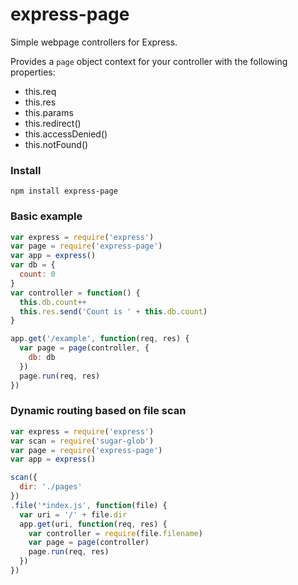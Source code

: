 # express-page

Simple webpage controllers for Express.

Provides a `page` object context for your controller with the
following properties:

- this.req
- this.res
- this.params
- this.redirect()
- this.accessDenied()
- this.notFound()

### Install

```
npm install express-page
```

### Basic example
```js
var express = require('express')
var page = require('express-page')
var app = express()
var db = {
  count: 0
}
var controller = function() {
  this.db.count++
  this.res.send('Count is ' + this.db.count)
}

app.get('/example', function(req, res) {
  var page = page(controller, {
    db: db
  })
  page.run(req, res)
})
```

### Dynamic routing based on file scan
```js
var express = require('express')
var scan = require('sugar-glob')
var page = require('express-page')
var app = express()

scan({
  dir: './pages'
})
.file('*index.js', function(file) {
  var uri = '/' + file.dir
  app.get(uri, function(req, res) {
    var controller = require(file.filename)
    var page = page(controller)
    page.run(req, res)
  })
})

```



